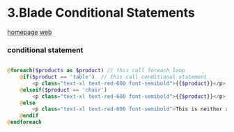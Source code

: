 # 3.Blade Conditional Statements

[homepage](<3.Blade Conditional Statements/homepage.blade.php>)
[web](<3.Blade Conditional Statements/web.php>)

### conditional statement

``` php

@foreach($products as $product) // this call foreach loop
    @if($product == 'table')  // this call conditional statement
        <p class="text-xl text-red-600 font-semibold">{{$product}}</p>
    @elseif($product == 'chair')
        <p class="text-xl text-red-600 font-semibold">{{$product}}</p>
    @else
        <p class="text-xl text-red-600 font-semibold">This is neither a table nor a chair.</p>
    @endif 
@endforeach
```
